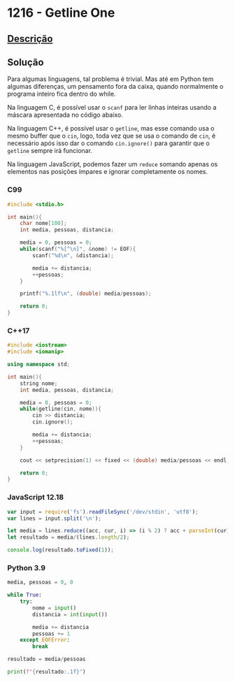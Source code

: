 # 1216 - Getline One

## [Descrição](https://www.beecrowd.com.br/judge/pt/problems/view/1216)

## Solução

Para algumas linguagens, tal problema é trivial. Mas até em Python tem algumas diferenças, um pensamento fora da caixa, quando normalmente o programa inteiro fica dentro do while.

Na linguagem C, é possível usar o `scanf` para ler linhas inteiras usando a máscara apresentada no código abaixo.

Na linguagem C++, é possível usar o `getline`, mas esse comando usa o mesmo buffer que o `cin`, logo, toda vez que se usa o comando de `cin`, é necessário após isso dar o comando `cin.ignore()` para garantir que o `getline` sempre irá funcionar.

Na linguagem JavaScript, podemos fazer um `reduce` somando apenas os elementos nas posições ímpares e ignorar completamente os nomes.

### C99
```c
#include <stdio.h>

int main(){
    char nome[100];
    int media, pessoas, distancia;

    media = 0, pessoas = 0;
    while(scanf("%[^\n]", &nome) != EOF){
        scanf("%d\n", &distancia);

        media += distancia;
        ++pessoas;
    }

    printf("%.1lf\n", (double) media/pessoas);

    return 0;
}
```

### C++17
```cpp
#include <iostream>
#include <iomanip>

using namespace std;

int main(){
    string nome;
    int media, pessoas, distancia;

    media = 0, pessoas = 0;
    while(getline(cin, nome)){
        cin >> distancia;
        cin.ignore();

        media += distancia;
        ++pessoas;
    }

    cout << setprecision(1) << fixed << (double) media/pessoas << endl;

    return 0;
}
```

### JavaScript 12.18
```javascript
var input = require('fs').readFileSync('/dev/stdin', 'utf8');
var lines = input.split('\n');

let media = lines.reduce((acc, cur, i) => (i % 2) ? acc + parseInt(cur) : acc, 0);
let resultado = media/(lines.length/2);

console.log(resultado.toFixed(1));
```

### Python 3.9
```python
media, pessoas = 0, 0

while True:
    try:
        nome = input()
        distancia = int(input())

        media += distancia
        pessoas += 1
    except EOFError:
        break

resultado = media/pessoas

print(f"{resultado:.1f}")
```